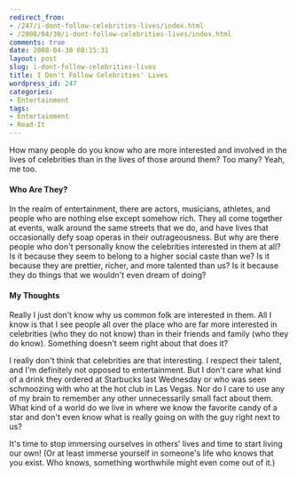```yaml
---
redirect_from:
- /247/i-dont-follow-celebrities-lives/index.html
- /2008/04/30/i-dont-follow-celebrities-lives/index.html
comments: true
date: 2008-04-30 08:15:31
layout: post
slug: i-dont-follow-celebrities-lives
title: I Don't Follow Celebrities' Lives
wordpress_id: 247
categories:
- Entertainment
tags:
- Entertainment
- Read-It
---
```


How many people do you know who are more interested and involved in the lives of celebrities than in the lives of those around them?  Too many?  Yeah, me too.



#### Who Are They?


In the realm of entertainment, there are actors, musicians, athletes, and people who are nothing else except somehow rich.  They all come together at events, walk around the same streets that we do, and have lives that occasionally defy soap operas in their outrageousness.  But why are there people who don't personally know the celebrities interested in them at all?  Is it because they seem to belong to a higher social caste than we?  Is it because they are prettier, richer, and more talented than us?  Is it because they do things that we wouldn't even dream of doing?



#### My Thoughts


Really I just don't know why us common folk are interested in them.  All I know is that I see people all over the place who are far more interested in celebrities (who they do not know) than in their friends and family (who they do know).  Something doesn't seem right about that does it?

I really don't think that celebrities are that interesting.  I respect their talent, and I'm definitely not opposed to entertainment.  But I don't care what kind of a drink they ordered at Starbucks last Wednesday or who was seen schmoozing with who at the hot club in Las Vegas.  Nor do I care to use any of my brain to remember any other unnecessarily small fact about them.  What kind of a world do we live in where we know the favorite candy of a star and don't even know what is really going on with the guy right next to us?

It's time to stop immersing ourselves in others' lives and time to start living our own!  (Or at least immerse yourself in someone's life who knows that you exist.  Who knows, something worthwhile might even come out of it.)

